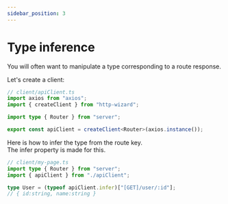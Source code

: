 ```yaml
---
sidebar_position: 3
---
```


# Type inference

You will often want to manipulate a type corresponding to a route response.

Let's create a client:

```typescript title="Create client"
// client/apiClient.ts
import axios from "axios";
import { createClient } from "http-wizard";

import type { Router } from "server";

export const apiClient = createClient<Router>(axios.instance());
```

Here is how to infer the type from the route key.  
The infer property is made for this.

```typescript title="apiClient usage"
// client/my-page.ts
import type { Router } from "server";
import { apiClient } from "./apiClient";

type User = (typeof apiClient.infer)["[GET]/user/:id"];
// { id:string, name:string }
```
